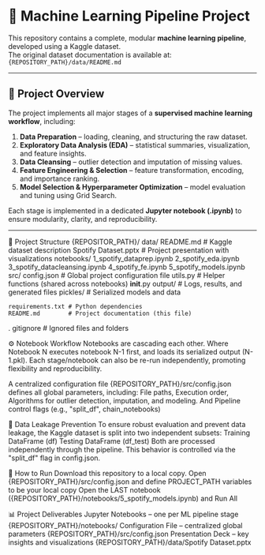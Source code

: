 # 🎯 Machine Learning Pipeline Project

This repository contains a complete, modular **machine learning pipeline**, developed using a Kaggle dataset.  
The original dataset documentation is available at: `{REPOSITORY_PATH}/data/README.md`

---

## 📘 Project Overview

The project implements all major stages of a **supervised machine learning workflow**, including:

1. **Data Preparation** – loading, cleaning, and structuring the raw dataset.  
2. **Exploratory Data Analysis (EDA)** – statistical summaries, visualization, and feature insights.  
3. **Data Cleansing** – outlier detection and imputation of missing values.  
4. **Feature Engineering & Selection** – feature transformation, encoding, and importance ranking.  
5. **Model Selection & Hyperparameter Optimization** – model evaluation and tuning using Grid Search.

Each stage is implemented in a dedicated **Jupyter notebook (.ipynb)** to ensure modularity, clarity, and reproducibility.

---

🧩 Project Structure
{REPOSITOR_PATH}/
    data/
        README.md             # Kaggle dataset description
        Spotify Dataset.pptx  # Project presentation with visualizations
    notebooks/
        1_spotify_dataprep.ipynb
        2_spotify_eda.ipynb
        3_spotify_datacleansing.ipynb
        4_spotify_fe.ipynb
        5_spotify_models.ipynb
    src/
        config.json   # Global project configuration file
        utils.py      # Helper functions (shared across notebooks)
        __init__.py
    output/           # Logs, results, and generated files
    pickles/          # Serialized models and data

    requirements.txt # Python dependencies
    README.md        # Project documentation (this file)
 .  gitignore       # Ignored files and folders

⚙️ Notebook Workflow
Notebooks are cascading each other. Where Notebook N executes notebook N-1 first, and loads its serialized output (N-1.pkl). 
Each stage/notebook can also be re-run independently, promoting flexibility and reproducibility.

A centralized configuration file {REPOSITORY_PATH}/src/config.json defines all global parameters, including: File paths, Execution order,
Algorithms for outlier detection, imputation, and modeling. And Pipeline control flags (e.g., "split_df", chain_notebooks)

🧠 Data Leakage Prevention
To ensure robust evaluation and prevent data leakage, the Kaggle dataset is split into two independent subsets:
Training DataFrame (df)
Testing DataFrame  (df_test)
Both are processed independently through the pipeline.
This behavior is controlled via the "split_df" flag in config.json.

🚀 How to Run
Download this repository to a local copy.
Open {REPOSITORY_PATH}/src/config.json and define PROJECT_PATH variables to be your local copy
Open the LAST notebook ({REPOSITORY_PATH}/notebooks/5_spotify_models.ipynb) and Run All

📊 Project Deliverables
Jupyter Notebooks – one per ML pipeline stage {REPOSITORY_PATH}/notebooks/
Configuration File – centralized global parameters {REPOSITORY_PATH}/src/config.json
Presentation Deck – key insights and visualizations {REPOSITORY_PATH}/data/Spotify Dataset.pptx
